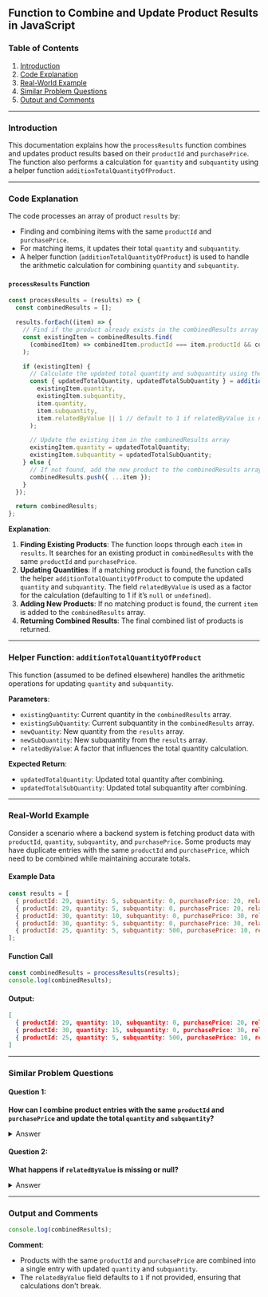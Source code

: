 ## Function to Combine and Update Product Results in JavaScript

### Table of Contents
1. [Introduction](#introduction)
2. [Code Explanation](#code-explanation)
3. [Real-World Example](#real-world-example)
4. [Similar Problem Questions](#similar-problem-questions)
5. [Output and Comments](#output-and-comments)

---

### Introduction

This documentation explains how the `processResults` function combines and updates product results based on their `productId` and `purchasePrice`. The function also performs a calculation for `quantity` and `subquantity` using a helper function `additionTotalQuantityOfProduct`.

---

### Code Explanation

The code processes an array of product `results` by:
- Finding and combining items with the same `productId` and `purchasePrice`.
- For matching items, it updates their total `quantity` and `subquantity`.
- A helper function (`additionTotalQuantityOfProduct`) is used to handle the arithmetic calculation for combining `quantity` and `subquantity`.

#### `processResults` Function

```javascript
const processResults = (results) => {
  const combinedResults = [];

  results.forEach((item) => {
    // Find if the product already exists in the combinedResults array
    const existingItem = combinedResults.find(
      (combinedItem) => combinedItem.productId === item.productId && combinedItem.purchasePrice === item.purchasePrice
    );

    if (existingItem) {
      // Calculate the updated total quantity and subquantity using the helper function
      const { updatedTotalQuantity, updatedTotalSubQuantity } = additionTotalQuantityOfProduct(
        existingItem.quantity,
        existingItem.subquantity,
        item.quantity,
        item.subquantity,
        item.relatedByValue || 1 // default to 1 if relatedByValue is null or undefined
      );

      // Update the existing item in the combinedResults array
      existingItem.quantity = updatedTotalQuantity;
      existingItem.subquantity = updatedTotalSubQuantity;
    } else {
      // If not found, add the new product to the combinedResults array
      combinedResults.push({ ...item });
    }
  });

  return combinedResults;
};
```

**Explanation**:
1. **Finding Existing Products**: The function loops through each `item` in `results`. It searches for an existing product in `combinedResults` with the same `productId` and `purchasePrice`.
2. **Updating Quantities**: If a matching product is found, the function calls the helper `additionTotalQuantityOfProduct` to compute the updated `quantity` and `subquantity`. The field `relatedByValue` is used as a factor for the calculation (defaulting to 1 if it’s `null` or `undefined`).
3. **Adding New Products**: If no matching product is found, the current `item` is added to the `combinedResults` array.
4. **Returning Combined Results**: The final combined list of products is returned.

---

### Helper Function: `additionTotalQuantityOfProduct`

This function (assumed to be defined elsewhere) handles the arithmetic operations for updating `quantity` and `subquantity`.

**Parameters**:
- `existingQuantity`: Current quantity in the `combinedResults` array.
- `existingSubQuantity`: Current subquantity in the `combinedResults` array.
- `newQuantity`: New quantity from the `results` array.
- `newSubQuantity`: New subquantity from the `results` array.
- `relatedByValue`: A factor that influences the total quantity calculation.

**Expected Return**:
- `updatedTotalQuantity`: Updated total quantity after combining.
- `updatedTotalSubQuantity`: Updated total subquantity after combining.

---

### Real-World Example

Consider a scenario where a backend system is fetching product data with `productId`, `quantity`, `subquantity`, and `purchasePrice`. Some products may have duplicate entries with the same `productId` and `purchasePrice`, which need to be combined while maintaining accurate totals.

#### Example Data
```javascript
const results = [
  { productId: 29, quantity: 5, subquantity: 0, purchasePrice: 20, relatedByValue: 1000 },
  { productId: 29, quantity: 5, subquantity: 0, purchasePrice: 20, relatedByValue: 1000 },
  { productId: 30, quantity: 10, subquantity: 0, purchasePrice: 30, relatedByValue: null },
  { productId: 30, quantity: 5, subquantity: 0, purchasePrice: 30, relatedByValue: null },
  { productId: 25, quantity: 5, subquantity: 500, purchasePrice: 10, relatedByValue: null }
];
```

#### Function Call
```javascript
const combinedResults = processResults(results);
console.log(combinedResults);
```

#### Output:
```json
[
  { productId: 29, quantity: 10, subquantity: 0, purchasePrice: 20, relatedByValue: 1000 },
  { productId: 30, quantity: 15, subquantity: 0, purchasePrice: 30, relatedByValue: null },
  { productId: 25, quantity: 5, subquantity: 500, purchasePrice: 10, relatedByValue: null }
]
```

---

### Similar Problem Questions

#### Question 1:
**How can I combine product entries with the same `productId` and `purchasePrice` and update the total `quantity` and `subquantity`?**

<details>
  <summary>Answer</summary>
  Use the `processResults` function, which loops through the products, finds duplicates, and updates the totals using the helper function `additionTotalQuantityOfProduct`.
</details>

#### Question 2:
**What happens if `relatedByValue` is missing or null?**

<details>
  <summary>Answer</summary>
  If `relatedByValue` is missing or `null`, the function defaults it to `1`, ensuring calculations are still valid.
</details>

---

### Output and Comments

```javascript
console.log(combinedResults);
```

**Comment**:
- Products with the same `productId` and `purchasePrice` are combined into a single entry with updated `quantity` and `subquantity`.
- The `relatedByValue` field defaults to `1` if not provided, ensuring that calculations don't break.

